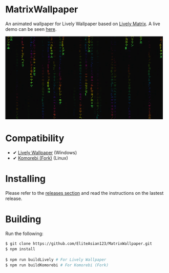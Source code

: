 # MatrixWallpaper
An animated wallpaper for Lively Wallpaper based on [Lively Matrix](https://github.com/bad1dea/lively_matrix). A live demo can be seen [here](https://eliteasian123.github.io/MatrixWallpaper/src/).

![Preview](./src_lively/preview.gif)

# Compatibility
- ✔ [Lively Wallpaper](https://github.com/rocksdanister/lively) (Windows)
- ✔ [Komorebi (Fork)](https://github.com/Komorebi-Fork/komorebi) (Linux)

# Installing
Please refer to the [releases section](https://github.com/EliteAsian123/MatrixWallpaper/releases/) and read the instructions on the lastest release.

# Building
Run the following:
```bash
$ git clone https://github.com/EliteAsian123/MatrixWallpaper.git
$ npm install

$ npm run buildLively # For Lively Wallpaper
$ npm run buildKomorebi # For Komorebi (Fork)
```
